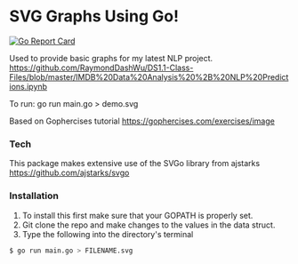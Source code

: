 # SVG Graphs Using Go!

[![Go Report Card](https://goreportcard.com/badge/github.com/RaymondDashWu/MakeUtility-Project)](https://goreportcard.com/report/github.com/RaymondDashWu/MakeUtility-Project)

Used to provide basic graphs for my latest NLP project.
https://github.com/RaymondDashWu/DS1.1-Class-Files/blob/master/IMDB%20Data%20Analysis%20%2B%20NLP%20Predictions.ipynb

To run:
go run main.go > demo.svg

Based on Gophercises tutorial
https://gophercises.com/exercises/image


### Tech
This package makes extensive use of the SVGo library from ajstarks 
https://github.com/ajstarks/svgo

### Installation
1. To install this first make sure that your GOPATH is properly set.
2. Git clone the repo and make changes to the values in the data struct.
3. Type the following into the directory's terminal
```sh
$ go run main.go > FILENAME.svg
```
